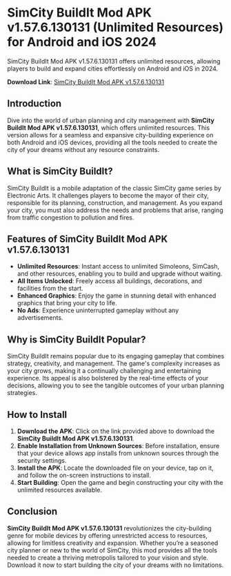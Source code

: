 # SimCity BuildIt Mod APK v1.57.6.130131 (Unlimited Resources) for Android and iOS 2024
SimCity BuildIt Mod APK v1.57.6.130131 offers unlimited resources, allowing players to build and expand cities effortlessly on Android and iOS in 2024.

**Download Link**: [SimCity BuildIt Mod APK v1.57.6.130131](https://techymody.com/simcity-buildit-mod-apk-v1-57-6-130131unlimited-resources/)

## Introduction
Dive into the world of urban planning and city management with **SimCity BuildIt Mod APK v1.57.6.130131**, which offers unlimited resources. This version allows for a seamless and expansive city-building experience on both Android and iOS devices, providing all the tools needed to create the city of your dreams without any resource constraints.

## What is SimCity BuildIt?
SimCity BuildIt is a mobile adaptation of the classic SimCity game series by Electronic Arts. It challenges players to become the mayor of their city, responsible for its planning, construction, and management. As you expand your city, you must also address the needs and problems that arise, ranging from traffic congestion to pollution and fires.

## Features of SimCity BuildIt Mod APK v1.57.6.130131
- **Unlimited Resources**: Instant access to unlimited Simoleons, SimCash, and other resources, enabling you to build and upgrade without waiting.
- **All Items Unlocked**: Freely access all buildings, decorations, and facilities from the start.
- **Enhanced Graphics**: Enjoy the game in stunning detail with enhanced graphics that bring your city to life.
- **No Ads**: Experience uninterrupted gameplay without any advertisements.

## Why is SimCity BuildIt Popular?
SimCity BuildIt remains popular due to its engaging gameplay that combines strategy, creativity, and management. The game's complexity increases as your city grows, making it a continually challenging and entertaining experience. Its appeal is also bolstered by the real-time effects of your decisions, allowing you to see the tangible outcomes of your urban planning strategies.

## How to Install
1. **Download the APK**: Click on the link provided above to download the **SimCity BuildIt Mod APK v1.57.6.130131**.
2. **Enable Installation from Unknown Sources**: Before installation, ensure that your device allows app installs from unknown sources through the security settings.
3. **Install the APK**: Locate the downloaded file on your device, tap on it, and follow the on-screen instructions to install.
4. **Start Building**: Open the game and begin constructing your city with the unlimited resources available.

## Conclusion
**SimCity BuildIt Mod APK v1.57.6.130131** revolutionizes the city-building genre for mobile devices by offering unrestricted access to resources, allowing for limitless creativity and expansion. Whether you’re a seasoned city planner or new to the world of SimCity, this mod provides all the tools needed to create a thriving metropolis tailored to your vision and style. Download it now to start building the city of your dreams with no limitations.
